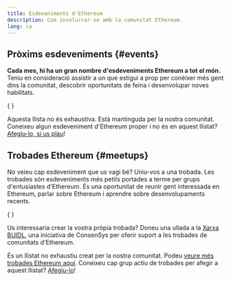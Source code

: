```yaml
---
title: Esdeveniments d'Ethereum
description: Com involucrar-se amb la comunitat Ethereum.
lang: ca
---
```


## Pròxims esdeveniments {#events}

**Cada mes, hi ha un gran nombre d'esdeveniments Ethereum a tot el món.** Teniu en consideració assistir a un que estigui a prop per conèixer més gent dins la comunitat, descobrir oportunitats de feina i desenvolupar noves habilitats.

{
<UpcomingEventsList/>
}

Aquesta llista no és exhaustiva. Està mantinguda per la nostra comunitat. Coneixeu algun esdeveniment d'Ethereum proper i no és en aquest llistat? [Afegiu-lo, si us plau](https://github.com/ethereum/ethereum-org-website/blob/dev/src/data/community-events.json)!

## Trobades Ethereum {#meetups}

No veieu cap esdeveniment que us vagi bé? Uniu-vos a una trobada. Les trobades són esdeveniments més petits portades a terme per grups d'entusiastes d'Ethereum. És una oportunitat de reunir gent interessada en Ethereum, parlar sobre Ethereum i aprendre sobre desenvolupaments recents.

{
<MeetupList />
}

Us interessaria crear la vostra pròpia trobada? Doneu una ullada a la [Xarxa BUIDL](https://consensys.net/developers/buidlnetwork/), una iniciativa de ConsenSys per oferir suport a les trobades de comunitats d'Ethereum.

És un llistat no exhaustiu creat per la nostra comunitat. Podeu [veure més trobades Ethereum aquí](https://www.meetup.com/topics/ethereum/). Coneixeu cap grup actiu de trobades per afegir a aquest llistat? [Afegiu-lo](https://github.com/ethereum/ethereum-org-website/blob/dev/src/data/community-meetups.json)!
